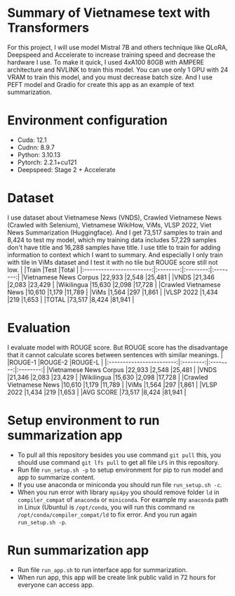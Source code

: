 # Summary of Vietnamese text with Transformers
For this project, I will use model Mistral 7B and others technique like QLoRA, Deepspeed and Accelerate to increase training speed and decrease the hardware I use. To make it quick, I used 4xA100 80GB with AMPERE architecture and NVLINK to train this model. You can use only 1 GPU with 24 VRAM to train this model, and you must decrease batch size. And I use PEFT model and Gradio for create this app as an example of text summarization.
# Environment configuration
* Cuda: 12.1
* Cudnn: 8.9.7
* Python: 3.10.13
* Pytorch: 2.2.1+cu121
* Deepspeed: Stage 2 + Accelerate
# Dataset
I use dataset about Vietnamese News (VNDS), Crawled Vietnamese News (Crawled with Selenium), Vietnamese WikiHow, ViMs, VLSP 2022, Viet News Summarization (Huggingface). And I get 73,517 samples to train and 8,424 to test my model, which my training data includes 57,229 samples don't have title and 16,288 samples have title. I use title to train for adding information to context which I want to summary. And especially I only train with tile in ViMs dataset and I test it with no tile but ROUGE score still not low.
|                          |Train     |Test      |Total     |
|:------------------------:|:--------:|:--------:|:--------:|
|Vietnamese News Corpus    |22,933    |2,548     |25,481    |
|VNDS                      |21,346    |2,083     |23,429    |
|Wikilingua                |15,630    |2,098     |17,728    |
|Crawled Vietnamese News   |10,610    |1,179     |11,789    |
|ViMs                      |1,564     |297       |1,861     |
|VLSP 2022                 |1,434     |219       |1,653     |
|TOTAL                     |73,517    |8,424     |81,941    |
# Evaluation
I evaluate model with ROUGE score. But ROUGE score has the disadvantage that it cannot calculate scores between sentences with similar meanings.
|                          |ROUGE-1   |ROUGE-2   |ROUGE-L   |
|:------------------------:|:--------:|:--------:|:--------:|
|Vietnamese News Corpus    |22,933    |2,548     |25,481    |
|VNDS                      |21,346    |2,083     |23,429    |
|Wikilingua                |15,630    |2,098     |17,728    |
|Crawled Vietnamese News   |10,610    |1,179     |11,789    |
|ViMs                      |1,564     |297       |1,861     |
|VLSP 2022                 |1,434     |219       |1,653     |
|AVG SCORE                 |73,517    |8,424     |81,941    |
# Setup environment to run summarization app
* To pull all this repository besides you use command `git pull` this, you should use command `git lfs pull` to get all file `LFS` in this repository. 
* Run file `run_setup.sh -p` to setup environment for pip to run model and app to summarize content.
* If you use anaconda or miniconda you should run file `run_setup.sh -c`.
* When you run error with library `mpi4py` you should remove folder `ld` in `compiler_compat` of `anaconda` or `miniconda`. For example my `anaconda` path in Linux (Ubuntu) is `/opt/conda`, you will run this command `rm /opt/conda/compiler_compat/ld` to fix error. And you run again `run_setup.sh -p`.
# Run summarization app
* Run file `run_app.sh` to run interface app for summarization.
* When run app, this app will be create link public valid in 72 hours for everyone can access app.
